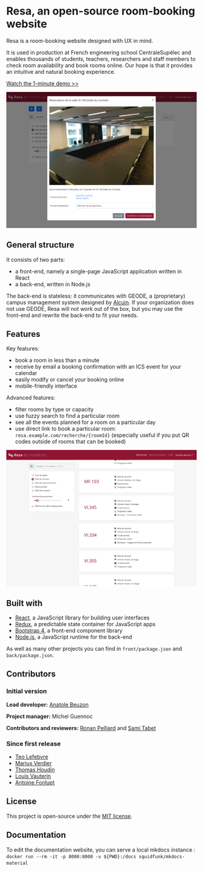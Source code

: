 # Resa, an open-source room-booking website

Resa is a room-booking website designed with UX in mind.

It is used in production at French engineering school CentraleSupélec and enables thousands of students, teachers, researchers and staff members to check room availability and book rooms online. Our hope is that it provides an intuitive and natural booking experience.

[Watch the 1-minute demo >>](https://vimeo.com/250163250)

![The booking pop-up](docs/assets/booking-popup.png)

## General structure

It consists of two parts:

- a front-end, namely a single-page JavaScript application written in React
- a back-end, written in Node.js

The back-end is stateless: it communicates with GEODE, a (proprietary) campus management system designed by [Alcuin](http://www.alcuin.com/). If your organization does not use GEODE, Resa will not work out of the box, but you may use the front-end and rewrite the back-end to fit your needs.

## Features

Key features:

- book a room in less than a minute
- receive by email a booking confirmation with an ICS event for your calendar
- easily modify or cancel your booking online
- mobile-friendly interface

Advanced features:

- filter rooms by type or capacity
- use fuzzy search to find a particular room
- see all the events planned for a room on a particular day
- use direct link to book a particular room: `resa.example.com/recherche/{roomId}` (especially useful if you put QR codes outside of rooms that can be booked)

![The room list](docs/assets/room-list.png)

## Built with

- [React](https://reactjs.org/), a JavaScript library for building user interfaces
- [Redux](https://redux.js.org/), a predictable state container for JavaScript apps
- [Bootstrap 4](https://getbootstrap.com), a front-end component library
- [Node.js](https://nodejs.org/en/), a JavaScript runtime for the back-end

As well as many other projects you can find in `front/package.json` and `back/package.json`.

## Contributors

### Initial version

**Lead developer:** [Anatole Beuzon](https://github.com/anatolebeuzon)

**Project manager:** Michel Guennoc

**Contributors and reviewers:** [Ronan Pelliard](https://github.com/rpelliard) and [Sami Tabet](https://github.com/sfluor)

### Since first release

- [Teo Lefebvre](https://github.com/TeoLefebvre)
- [Marius Verdier](https://github.com/marius-verdier)
- [Thomas Houdin](https://github.com/gamma3591)
- [Louis Vauterin](https://github.com/Louis-Vauterin)
- [Antoine Fonlupt](https://github.com/Antoine-Fonlupt)

## License

This project is open-source under the [MIT license](LICENSE.md).

## Documentation

To edit the documentation website, you can serve a local mkdocs instance : `docker run --rm -it -p 8000:8000 -v ${PWD}:/docs squidfunk/mkdocs-material`
